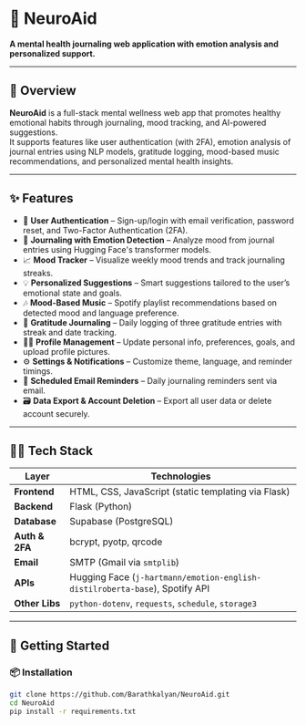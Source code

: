 # 🧠 NeuroAid

**A mental health journaling web application with emotion analysis and personalized support.**

---

## 🪷 Overview

**NeuroAid** is a full-stack mental wellness web app that promotes healthy emotional habits through journaling, mood tracking, and AI-powered suggestions.  
It supports features like user authentication (with 2FA), emotion analysis of journal entries using NLP models, gratitude logging, mood-based music recommendations, and personalized mental health insights.

---

## ✨ Features

- 🔐 **User Authentication** – Sign-up/login with email verification, password reset, and Two-Factor Authentication (2FA).
- 📔 **Journaling with Emotion Detection** – Analyze mood from journal entries using Hugging Face's transformer models.
- 📈 **Mood Tracker** – Visualize weekly mood trends and track journaling streaks.
- 💡 **Personalized Suggestions** – Smart suggestions tailored to the user’s emotional state and goals.
- 🎶 **Mood-Based Music** – Spotify playlist recommendations based on detected mood and language preference.
- 🙏 **Gratitude Journaling** – Daily logging of three gratitude entries with streak and date tracking.
- 🧑‍💻 **Profile Management** – Update personal info, preferences, goals, and upload profile pictures.
- ⚙️ **Settings & Notifications** – Customize theme, language, and reminder timings.
- 📨 **Scheduled Email Reminders** – Daily journaling reminders sent via email.
- 🗃️ **Data Export & Account Deletion** – Export all user data or delete account securely.

---

## 🧑‍💻 Tech Stack

| Layer           | Technologies                                                                 |
|----------------|-------------------------------------------------------------------------------|
| **Frontend**    | HTML, CSS, JavaScript (static templating via Flask)                         |
| **Backend**     | Flask (Python)                                                               |
| **Database**    | Supabase (PostgreSQL)                                                        |
| **Auth & 2FA**  | bcrypt, pyotp, qrcode                                                        |
| **Email**       | SMTP (Gmail via `smtplib`)                                                   |
| **APIs**        | Hugging Face (`j-hartmann/emotion-english-distilroberta-base`), Spotify API |
| **Other Libs**  | `python-dotenv`, `requests`, `schedule`, `storage3`                         |

---

## 🚀 Getting Started

### 📦 Installation

```bash
git clone https://github.com/Barathkalyan/NeuroAid.git
cd NeuroAid
pip install -r requirements.txt
